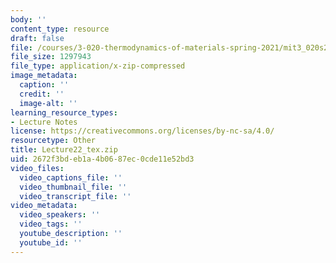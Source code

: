 ```yaml
---
body: ''
content_type: resource
draft: false
file: /courses/3-020-thermodynamics-of-materials-spring-2021/mit3_020s21_lecture22_tex.zip
file_size: 1297943
file_type: application/x-zip-compressed
image_metadata:
  caption: ''
  credit: ''
  image-alt: ''
learning_resource_types:
- Lecture Notes
license: https://creativecommons.org/licenses/by-nc-sa/4.0/
resourcetype: Other
title: Lecture22_tex.zip
uid: 2672f3bd-eb1a-4b06-87ec-0cde11e52bd3
video_files:
  video_captions_file: ''
  video_thumbnail_file: ''
  video_transcript_file: ''
video_metadata:
  video_speakers: ''
  video_tags: ''
  youtube_description: ''
  youtube_id: ''
---
```

